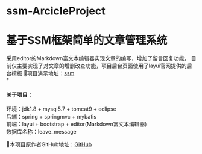 # ssm-ArcicleProject
 基于SSM框架简单的文章管理系统
 =
 采用editor的Markdown富文本编辑器实现文章的编写，增加了留言回复功能， 目前仅主要实现了对文章的增删改查功能，项目后台页面使用了layui官网提供的后台模板
 :mega:项目演示地址：[ssm]()  
 *
 #### 关于项目：  
  环境：jdk1.8 + mysql5.7 + tomcat9 + eclipse    
  后端：spring + springmvc + mybatis  
  前端：layui + bootstrap + editor(Markdown富文本编辑器)  
  数据库名称：leave_message  

 
 :mega:本项目原作者GitHub地址：[GitHub](https://github.com/TyCoding/ssm2)
